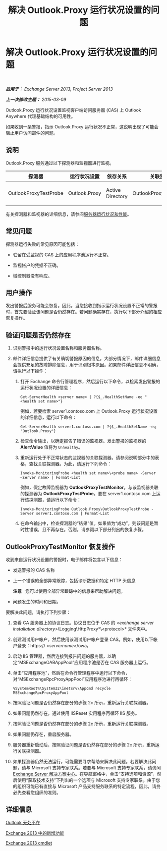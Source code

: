 ﻿---
title: 解决 Outlook.Proxy 运行状况设置的问题
TOCTitle: 解决 Outlook.Proxy 运行状况设置的问题
ms:assetid: a85585c9-433e-4aa4-b016-28782a18144e
ms:mtpsurl: https://technet.microsoft.com/zh-cn/library/ms.exch.scom.outlook.proxy(v=EXCHG.150)
ms:contentKeyID: 53275702
ms.date: 10/08/2015
mtps_version: v=EXCHG.150
ms.translationtype: HT
---

# 解决 Outlook.Proxy 运行状况设置的问题

 

_**适用于：** Exchange Server 2013, Project Server 2013_

_**上一次修改主题：** 2015-03-09_

Outlook.Proxy 运行状况设置监视客户端访问服务器 (CAS) 上 Outlook Anywhere 代理基础结构的可用性。

如果收到一条警报，指示 Outlook.Proxy 运行状况不正常，这说明出现了可能会阻止用户访问邮件的问题。

## 说明

Outlook.Proxy 服务通过以下探测器和监视器进行监视。


<table>
<colgroup>
<col style="width: 25%" />
<col style="width: 25%" />
<col style="width: 25%" />
<col style="width: 25%" />
</colgroup>
<thead>
<tr class="header">
<th>探测器</th>
<th>运行状况设置</th>
<th>依存关系</th>
<th>关联监视器</th>
</tr>
</thead>
<tbody>
<tr class="odd">
<td><p>OutlookProxyTestProbe</p></td>
<td><p>Outlook.Proxy</p></td>
<td><p>Active Directory</p></td>
<td><p>OutlookProxyTestMonitor</p></td>
</tr>
</tbody>
</table>


有关探测器和监视器的详细信息，请参阅[服务器运行状况和性能](https://technet.microsoft.com/zh-cn/library/jj150551\(v=exchg.150\))。

## 常见问题

探测器运行失败的常见原因可能包括：

  - 驻留在受监视的 CAS 上的应用程序池运行不正常。

  - 监视帐户的凭据不正确。

  - 域控制器没有响应。

## 用户操作

发出警报后服务可能会恢复。因此，当您接收到指示运行状况设置不正常的警报时，首先要验证该问题是否仍然存在。若问题确实存在，执行以下部分介绍的相应恢复操作。

## 验证问题是否仍然存在

1.  识别警报中的运行状况设置名称和服务器名称。

2.  邮件详细信息提供了有关确切警报原因的信息。大部分情况下，邮件详细信息会提供充足的故障排除信息，用于识别根本原因。如果邮件详细信息不明确，请执行以下操作：
    
    1.  打开 Exchange 命令行管理程序，然后运行以下命令，以检索发出警报的运行状况设置的详细信息：
        
            Get-ServerHealth <server name> | ?{$_.HealthSetName -eq "<health set name>"}
        
        例如，若要检索 server1.contoso.com 上 Outlook.Proxy 运行状况设置的详细信息，运行以下命令：
        
            Get-ServerHealth server1.contoso.com | ?{$_.HealthSetName -eq "Outlook.Proxy"}
    
    2.  检查命令输出，以确定报告了错误的监视器。发出警报的监视器的 **AlertValue** 值将为 `Unhealthy`。
    
    3.  重新运行处于不正常状态的监视器的关联探测器。请参阅说明部分中的表格，查找关联探测器。为此，请运行下列命令：
        
            Invoke-MonitoringProbe <health set name>\<probe name> -Server <server name> | Format-List
        
        例如，假定故障监视器为 **OutlookProxyTestMonitor**。与该监视器关联的探测器为 **OutlookProxyTestProbe**。要在 server1.contoso.com 上运行该探测器，请运行以下命令：
        
            Invoke-MonitoringProbe Outlook.Proxy\OutlookProxyTestProbe -Server server1.contoso.com | Format-List
    
    4.  在命令输出中，检查探测器的“结果”值。如果值为“成功”，则该问题是暂时性错误，且不再存在。否则，请参阅以下部分列出的恢复步骤。

## OutlookProxyTestMonitor 恢复操作

收到来自运行状况设置的警报时，电子邮件将包含以下信息：

  - 发送警报的 CAS 名称

  - 上一个错误的全部异常跟踪，包括诊断数据和特定 HTTP 头信息  
    
    **注意**   您可以使用全部异常跟踪中的信息来帮助解决问题。

  - 问题发生的时间和日期。

要解决此问题，请执行下列步骤：

1.  查看 CA 服务器上的协议日志。协议日志位于 CAS 的 *\<exchange server installation directory\>*\\Logging\\HttpProxy*\\\<protocol\>* 文件夹中。

2.  创建测试用户帐户，然后使用该测试用户帐户登录 CAS。例如，使用以下帐户登录：https:// *\<servername\>*/owa。

3.  启动 IIS 管理器，然后连接到报告问题的服务器，以确定“MSExchangeOABAppPool”应用程序池是否在 CAS 服务器上运行。

4.  单击“应用程序池”，然后在命令行管理程序中运行以下命令，对“MSExchangeRpcProxyAppPool”应用程序池进行再循环：
    
        %SystemRoot%\System32\inetsrv\Appcmd recycle MSExchangeRpcProxyAppPool

5.  按照验证问题是否仍然存在部分的步骤 2c 所示，重新运行关联探测器。

6.  如果问题仍然存在，通过使用 IISReset 实用程序再循环 IIS 服务。

7.  按照验证问题是否仍然存在部分的步骤 2c 所示，重新运行关联探测器。

8.  如果问题仍存在，重启服务器。

9.  服务器重新启动后，按照验证问题是否仍然存在部分的步骤 2c 所示，重新运行关联探测器。

10. 如果探测器仍然无法运行，可能需要寻求帮助来解决此问题。若要解决此问题，请与 Microsoft 支持专家联系。若要与 Microsoft 支持专家联系，请访问 [Exchange Server 解决方案中心](http://go.microsoft.com/fwlink/p/?linkid=180809)。在导航窗格中，单击“支持选项和资源”，然后使用“获取技术支持”下列出的一个选项与 Microsoft 支持专家联系。由于您的组织可能已有直接与 Microsoft 产品支持服务联系的特定流程，因此，请务必先查看您组织的准则。

## 详细信息

[Outlook 无处不在](https://technet.microsoft.com/zh-cn/library/bb123741\(v=exchg.150\))

[Exchange 2013 中的新增功能](https://technet.microsoft.com/zh-cn/library/jj150540\(v=exchg.150\))

[Exchange 2013 cmdlet](https://technet.microsoft.com/zh-cn/library/bb124413\(v=exchg.150\))

